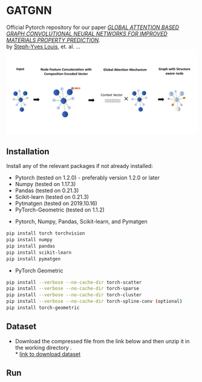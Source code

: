 # GATGNN
Official Pytorch repository for our paper *[GLOBAL ATTENTION BASED GRAPH CONVOLUTIONAL NEURAL NETWORKS FOR IMPROVED MATERIALS PROPERTY PREDICTION](https://arxiv.org/pdf/2003.13379.pdf).<br />*
by [Steph-Yves Louis](http://mleg.cse.sc.edu/people.html), et. al. ... 
![](front-pic.png)

## Installation
Install any of the relevant packages if not already installed:
* Pytorch (tested on 1.2.0) - preferably version 1.2.0 or later
* Numpy   (tested on 1.17.3)
* Pandas  (tested on 0.21.3) 
* Scikit-learn (tested on 0.21.3) 
* Pytmatgen (tested on 2019.10.16)
* PyTorch-Geometric (tested on 1.1.2)

- Pytorch, Numpy, Pandas, Scikit-learn, and Pymatgen
```bash
pip install torch torchvision 
pip install numpy
pip install pandas
pip install scikit-learn
pip install pymatgen
```
- PyTorch Geometric 
```bash
pip install --verbose --no-cache-dir torch-scatter
pip install --verbose --no-cache-dir torch-sparse
pip install --verbose --no-cache-dir torch-cluster
pip install --verbose --no-cache-dir torch-spline-conv (optional)
pip install torch-geometric
```
## Dataset
* Download the compressed file from the link below and then unzip it in the working directory .<br />*
[link to download dataset]("https://widgets.figshare.com/articles/12522524/embed?show_title=1")

## Run


